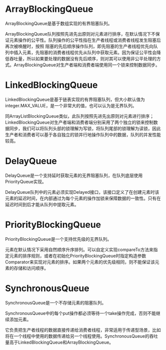 # ArrayBlockingQueue

ArrayBlockingQueue是基于数组实现的有界阻塞队列。

ArrayBlockingQueue队列按照先进先出原则对元素进行排序，在默认情况下不保证元素操作的公平性。队列操作的公平性指在生产者线程或消费者线程发生阻塞后再次被唤醒时，按照
阻塞的先后顺序操作队列，即先阻塞的生产者线程优先向队列中插入元素，先阻塞的消费者线程优先从队列中获取元素。因为保证公平性会降低吞吐量，所以如果要处理的数据没有先后顺序，则对其可以使用非公平处理的方式。ArrayBlockingQueue对生产者端和消费者端使用同一个锁来控制数据同步。

# LinkedBlockingQueue

LinkedBlockingQueue是基于链表实现的有界阻塞队列，但大小默认值为integer.MAX_VALUE，是一个非常大的值，也可以认为是无界队列。

同ArrayListBlockingQueue类似，此队列按照先进先出原则对元素进行排序；LinkedBlockingQueue对生产者端和消费者端分别采用了两个独立的锁来控制数据同步，我们可以将队列头部的锁理解为写锁，将队列尾部的锁理解为读锁，因此生产者和消费者可以基于各自独立的锁并行地操作队列中的数据，队列的并发性能较高。

# DelayQueue

DelayQueue是一个支持延时获取元素的无界阻塞队列，在队列底层使用PriorityQueue实现。

DelayQueue队列中的元素必须实现Delayed接口，该接口定义了在创建元素时该元素的延迟时间，在内部通过为每个元素的操作加锁来保障数据的一致性。只有在延迟时间到后才能从队列中提取元素。

# PriorityBlockingQueue

PriorityBlockingQueue是一个支持优先级的无界队列。

元素在默认情况下采用自然顺序升序排列。可以自定义实现compareTo方法来指定元素的排序规则，或者在初始化PriorityBlockingQueue时指定构造参数Comparator来实现对元素的排序。如果两个元素的优先级相同，则不能保证该元素的存储和访问顺序。

# SynchronousQueue

SynchronousQueue是一个不存储元素的阻塞队列。

SynchronousQueue中的每个put操作都必须等待一个take操作完成，否则不能继续添加元素。

它负责把生产者线程的数据直接传递给消费者线程，非常适用于传递型场景，比如将在一个线程中使用的数据传递给另一个线程使用。SynchronousQueue的吞吐量高于LinkedBlockingQueue和ArrayBlockingQueue。
